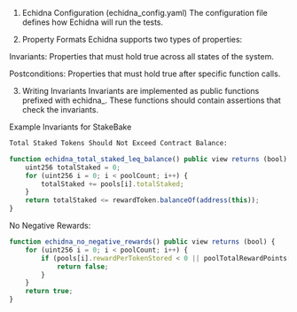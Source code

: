 1. Echidna Configuration (echidna_config.yaml)
The configuration file defines how Echidna will run the tests.

2. Property Formats
Echidna supports two types of properties:

Invariants: Properties that must hold true across all states of the system.

Postconditions: Properties that must hold true after specific function calls.

3. Writing Invariants
Invariants are implemented as public functions prefixed with echidna_. These functions should contain assertions that check the invariants.

Example Invariants for StakeBake
```bash
Total Staked Tokens Should Not Exceed Contract Balance:
```

```js
function echidna_total_staked_leq_balance() public view returns (bool) {
    uint256 totalStaked = 0;
    for (uint256 i = 0; i < poolCount; i++) {
        totalStaked += pools[i].totalStaked;
    }
    return totalStaked <= rewardToken.balanceOf(address(this));
}
```
No Negative Rewards:

```js
function echidna_no_negative_rewards() public view returns (bool) {
    for (uint256 i = 0; i < poolCount; i++) {
        if (pools[i].rewardPerTokenStored < 0 || poolTotalRewardPoints[i] < 0) {
            return false;
        }
    }
    return true;
}
```
